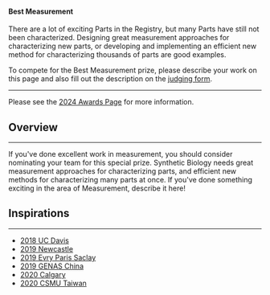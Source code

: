 #### Best Measurement

There are a lot of exciting Parts in the Registry, but many Parts have still not
been characterized. Designing great measurement approaches for characterizing
new parts, or developing and implementing an efficient new method for
characterizing thousands of parts are good examples.

To compete for the Best Measurement prize, please describe your work on this
page and also fill out the description on the
[judging form](https://competition.igem.org/deliverables/judging-form).

---

Please see the [2024 Awards Page](https://competition.igem.org/judging/awards)
for more information.

## Overview

---

If you've done excellent work in measurement, you should consider nominating
your team for this special prize. Synthetic Biology needs great measurement
approaches for characterizing parts, and efficient new methods for
characterizing many parts at once. If you've done something exciting in the area
of Measurement, describe it here!

## Inspirations

---

-   [2018 UC Davis](http://2018.igem.org/Team:UC_Davis/Measurement)
-   [2019 Newcastle](https://2019.igem.org/Team:Newcastle/Measurement)
-   [2019 Evry Paris Saclay](https://2019.igem.org/Team:Evry_Paris-Saclay/Measurement)
-   [2019 GENAS China](https://2019.igem.org/Team:GENAS_China/Measurement)
-   [2020 Calgary](https://2020.igem.org/Team:Calgary/Measurement)
-   [2020 CSMU Taiwan](https://2020.igem.org/Team:CSMU_Taiwan/Measurement)
